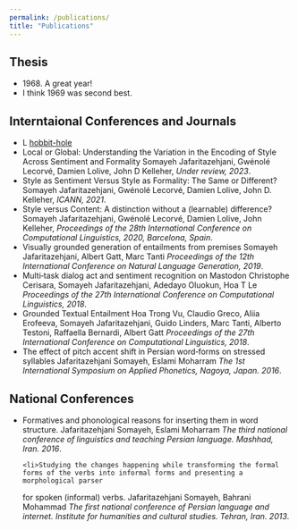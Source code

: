 ```yaml
---
permalink: /publications/
title: "Publications"
---
```


<h2>Thesis</h2>
<ul>
  <li>1968. A great year!</li>
  <li>I think 1969 was second best.</li>
</ul>


<h2>Interntaional Conferences and Journals</h2></li>
<ul>
 <li>L  <a href="https://en.wikipedia.org/wiki/Hobbit#Lifestyle" title="Hobbit lifestyles">hobbit-hole</a>

  <li>Local or Global: Understanding the Variation in the Encoding of Style Across Sentiment and Formality
Somayeh Jafaritazehjani, Gwénolé Lecorvé, Damien Lolive, John D Kelleher, <em>Under review, 2023</em>.</li>
  <li>Style as Sentiment Versus Style as Formality: The Same or Different?
Somayeh Jafaritazehjani, Gwénolé Lecorvé, Damien Lolive, John D. Kelleher, <em>ICANN, 2021</em>.</li>
  
  <li>Style versus Content: A distinction without a (learnable) difference?
Somayeh Jafaritazehjani, Gwénolé Lecorvé, Damien Lolive, John Kelleher, <em>Proceedings of the 28th International Conference on Computational Linguistics, 2020, Barcelona, Spain</em>.</li>
  
 <li>Visually grounded generation of entailments from premises
Somayeh Jafaritazehjani, Albert Gatt, Marc Tanti  <em>Proceedings of the 12th International Conference on Natural Language Generation, 2019</em>.</li>
  <li>  Multi‑task dialog act and sentiment recognition on Mastodon
Christophe Cerisara, Somayeh Jafaritazehjani, Adedayo Oluokun, Hoa T Le <em>Proceedings of the 27th International Conference on Computational Linguistics, 2018</em>.</li>
   <li>Grounded Textual Entailment Hoa Trong Vu, Claudio Greco, Aliia Erofeeva, Somayeh Jafaritazehjani, Guido Linders, Marc Tanti, Alberto Testoni, Raffaella Bernardi,
Albert Gatt <em>Proceedings of the 27th International Conference on Computational Linguistics, 2018</em>.</li>  
  

   <li>The effect of pitch accent shift in Persian word‑forms on stressed syllables Jafaritazehjani Somayeh, Eslami Moharram <em>The 1st International Symposium on Applied Phonetics, Nagoya, Japan. 2016</em>.</li>  
</ul>


<h2>National Conferences</h2>
<ul>
  <li>Formatives and phonological reasons for inserting them in word structure.  Jafaritazehjani Somayeh, Eslami Moharram 
  <em>The third national conference of linguistics and teaching Persian language. Mashhad, Iran. 2016</em>.</li>

    <li>Studying the changes happening while transforming the formal forms of the verbs into informal forms and presenting a morphological parser
for spoken (informal) verbs.
      Jafaritazehjani Somayeh, Bahrani Mohammad
  <em>The first national conference of Persian language and internet. Institute for humanities and cultural studies. Tehran, Iran. 2013</em>.</li>
  
</ul>
